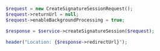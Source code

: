﻿```php
$request = new CreateSignatureSessionRequest();
$request->returnUrl = null;
$request->enableBackgroundProcessing = true;

$response = $service->createSignatureSession($request);

header("Location: {$response->redirectUrl}");
```
